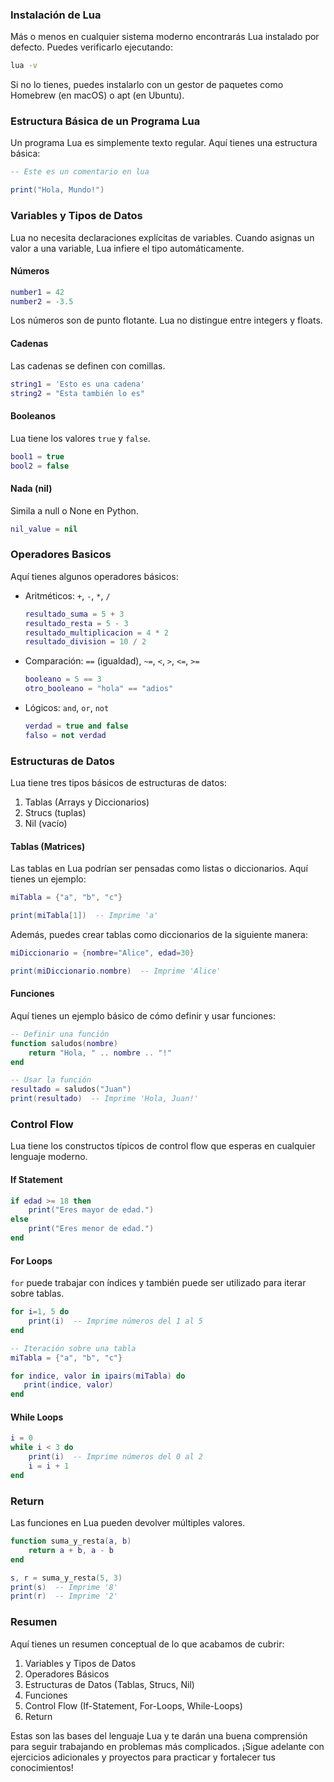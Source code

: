 ### Instalación de Lua

Más o menos en cualquier sistema moderno encontrarás Lua instalado por defecto. Puedes verificarlo ejecutando:

```sh
lua -v
```

Si no lo tienes, puedes instalarlo con un gestor de paquetes como Homebrew (en macOS) o apt (en Ubuntu).

### Estructura Básica de un Programa Lua

Un programa Lua es simplemente texto regular. Aquí tienes una estructura básica:

```lua
-- Este es un comentario en lua

print("Hola, Mundo!")
```

### Variables y Tipos de Datos

Lua no necesita declaraciones explícitas de variables. Cuando asignas un valor a una variable, Lua infiere el tipo automáticamente.

#### Números

```lua
number1 = 42
number2 = -3.5
```

Los números son de punto flotante. Lua no distingue entre integers y floats.

#### Cadenas

Las cadenas se definen con comillas.

```lua
string1 = 'Esto es una cadena'
string2 = "Esta también lo es"
```

#### Booleanos

Lua tiene los valores `true` y `false`.

```lua
bool1 = true
bool2 = false
```

#### Nada (nil)

Simila a null o None en Python.

```lua
nil_value = nil
```

### Operadores Basicos

Aquí tienes algunos operadores básicos:

- Aritméticos: `+`, `-`, `*`, `/`

  ```lua
  resultado_suma = 5 + 3
  resultado_resta = 5 - 3
  resultado_multiplicacion = 4 * 2
  resultado_division = 10 / 2
  ```

- Comparación: `==` (igualdad), `~=`, `<`, `>`, `<=`, `>=`
  ```lua
  booleano = 5 == 3
  otro_booleano = "hola" == "adios"
  ```
- Lógicos: `and`, `or`, `not`
  ```lua
  verdad = true and false
  falso = not verdad
  ```

### Estructuras de Datos

Lua tiene tres tipos básicos de estructuras de datos:

1. Tablas (Arrays y Diccionarios)
2. Strucs (tuplas)
3. Nil (vacío)

#### Tablas (Matrices)

Las tablas en Lua podrían ser pensadas como listas o diccionarios. Aquí tienes un ejemplo:

```lua
miTabla = {"a", "b", "c"}

print(miTabla[1])  -- Imprime 'a'
```

Además, puedes crear tablas como diccionarios de la siguiente manera:

```lua
miDiccionario = {nombre="Alice", edad=30}

print(miDiccionario.nombre)  -- Imprime 'Alice'
```

#### Funciones

Aquí tienes un ejemplo básico de cómo definir y usar funciones:

```lua
-- Definir una función
function saludos(nombre)
    return "Hola, " .. nombre .. "!"
end

-- Usar la función
resultado = saludos("Juan")
print(resultado)  -- Imprime 'Hola, Juan!'
```

### Control Flow

Lua tiene los constructos típicos de control flow que esperas en cualquier lenguaje moderno.

#### If Statement

```lua
if edad >= 18 then
    print("Eres mayor de edad.")
else
    print("Eres menor de edad.")
end
```

#### For Loops

`for` puede trabajar con índices y también puede ser utilizado para iterar sobre tablas.

```lua
for i=1, 5 do
    print(i)  -- Imprime números del 1 al 5
end

-- Iteración sobre una tabla
miTabla = {"a", "b", "c"}

for indice, valor in ipairs(miTabla) do
   print(indice, valor)
end
```

#### While Loops

```lua
i = 0
while i < 3 do
    print(i)  -- Imprime números del 0 al 2
    i = i + 1
end
```

### Return

Las funciones en Lua pueden devolver múltiples valores.

```lua
function suma_y_resta(a, b)
    return a + b, a - b
end

s, r = suma_y_resta(5, 3)
print(s)  -- Imprime '8'
print(r)  -- Imprime '2'
```

### Resumen

Aquí tienes un resumen conceptual de lo que acabamos de cubrir:

1. Variables y Tipos de Datos
2. Operadores Básicos
3. Estructuras de Datos (Tablas, Strucs, Nil)
4. Funciones
5. Control Flow (If-Statement, For-Loops, While-Loops)
6. Return

Estas son las bases del lenguaje Lua y te darán una buena comprensión para seguir trabajando en problemas más complicados. ¡Sigue adelante con ejercicios adicionales y proyectos para practicar y fortalecer tus conocimientos!
